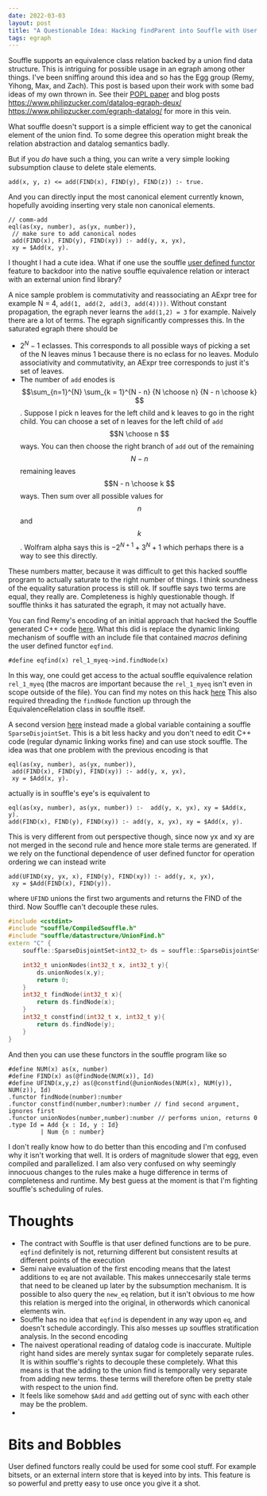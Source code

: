 ```yaml
---
date: 2022-03-03
layout: post
title: "A Questionable Idea: Hacking findParent into Souffle with User Defined Functors"
tags: egraph
---
```


Souffle supports an equivalence class relation backed by a union find data structure. This is intriguing for possible usage in an egraph among other things. I've been sniffing around this idea and so has the Egg group (Remy, Yihong, Max, and Zach). This post is based upon their work with some bad ideas of my own thrown in. See their [POPL paper](https://www.mwillsey.com/papers/relational-ematching) and blog posts <https://www.philipzucker.com/datalog-egraph-deux/> <https://www.philipzucker.com/egraph-datalog/> for more in this vein.

What souffle doesn't support is a simple efficient way to get the canonical element of the union find. To some degree this operation might break the relation abstraction and datalog semantics badly.

But if you _do_ have such a thing, you can write a very simple looking subsumption clause to delete stale elements.

```
add(x, y, z) <= add(FIND(x), FIND(y), FIND(z)) :- true.
```

And you can directly input the most canonical element currently known, hopefully avoiding inserting very stale non canonical elements.

```
// comm-add
eql(as(xy, number), as(yx, number)),
 // make sure to add canonical nodes
 add(FIND(x), FIND(y), FIND(xy)) :- add(y, x, yx),
 xy = $Add(x, y).
```

I thought I had a cute idea. What if one use the souffle [user defined functor](https://souffle-lang.github.io/functors) feature to backdoor into the native souffle equivalence relation or interact with an external union find library?

A nice sample problem is commutativity and reassociating an AExpr tree for example N = 4, `add(1, add(2, add(3, add(4))))`. Without constant propagation, the egraph never learns the `add(1,2) = 3` for example. Naively there are a lot of terms. The egraph significantly compresses this.
In the saturated egraph there should be
- $2^N - 1$ eclasses. This corresponds to all possible ways of picking a set of the N leaves minus 1 because there is no eclass for no leaves. Modulo associativity and commutativity, an AExpr tree corresponds to just it's set of leaves.
- The number of `add` enodes is $$\sum_{n=1}^{N} \sum_{k = 1}^{N - n} {N \choose n} {N - n \choose k} $$. Suppose I pick n leaves for the left child and k leaves to go in the right child. You can choose a set of n leaves  for the left child of `add` $$N \choose n $$ ways. You can then choose the right branch of `add` out of the remaining $$N - n$$ remaining leaves $$N - n \choose k $$ ways. Then sum over all possible values for $$n$$ and $$k$$. Wolfram alpha says this is $-2^{N+1} + 3^{N} + 1$ which perhaps there is a way to see this directly.

These numbers matter, because it was difficult to get this hacked souffle program to actually saturate to the right number of things. I think soundness of the equality saturation process is still ok. If souffle says two terms are equal, they really are. Completeness is highly questionable though. If souffle thinks it has saturated the egraph, it may not actually have.

You can find Remy's encoding of an initial approach that hacked the Souffle generated C++ code [here](https://github.com/remysucre/egg.dl). What this did is replace the dynamic linking mechanism of souffle with an include file that contained _macros_ defining the user defined functor `eqfind`.

```
#define eqfind(x) rel_1_myeq->ind.findNode(x)
```
 In this way, one could get access to the actual souffle equivalence relation `rel_1_myeq` (the macros are important because the `rel_1_myeq` isn't even in scope outside of the file). You can find my notes on this hack [here](https://gist.github.com/philzook58/b3e8f8ad5d465b384da8474eea841e34) This also required threading the `findNode` function up through the EquivalenceRelation class in souffle itself.

A second version [here](https://gist.github.com/philzook58/428c313f6e23672ba0b05110d254f225) instead made a global variable containing a souffle `SparseDisjointSet`. This is a bit less hacky and you don't need to edit C++ code (regular dynamic linking works fine) and can use stock souffle. The idea was that one problem with the previous encoding is that 

```
eql(as(xy, number), as(yx, number)),
 add(FIND(x), FIND(y), FIND(xy)) :- add(y, x, yx),
 xy = $Add(x, y).
```

actually is in souffle's eye's is equivalent to

```
eql(as(xy, number), as(yx, number)) :-  add(y, x, yx), xy = $Add(x, y).
add(FIND(x), FIND(y), FIND(xy)) :- add(y, x, yx), xy = $Add(x, y).
```

This is very different from out perspective though, since now yx and xy are not merged in the second rule and hence more stale terms are generated. If we rely on the functional dependence of user defined functor for operation ordering we can instead write

```
add(UFIND(xy, yx, x), FIND(y), FIND(xy)) :- add(y, x, yx),
 xy = $Add(FIND(x), FIND(y)).
```

where `UFIND` unions the first two arguments and returns the FIND of the third. Now Souffle can't decouple these rules.


```c++
#include <cstdint>
#include "souffle/CompiledSouffle.h"
#include "souffle/datastructure/UnionFind.h"
extern "C" {
    souffle::SparseDisjointSet<int32_t> ds = souffle::SparseDisjointSet<int32_t>(); 

    int32_t unionNodes(int32_t x, int32_t y){
        ds.unionNodes(x,y);
        return 0;
    }
    int32_t findNode(int32_t x){
        return ds.findNode(x);
    }
    int32_t constfind(int32_t x, int32_t y){
        return ds.findNode(y);
    }
}
```

And then you can use these functors in the souffle program like so

```
#define NUM(x) as(x, number)
#define FIND(x) as(@findNode(NUM(x)), Id)
#define UFIND(x,y,z) as(@constfind(@unionNodes(NUM(x), NUM(y)), NUM(z)), Id)
.functor findNode(number):number 
.functor constfind(number,number):number // find second argument, ignores first
.functor unionNodes(number,number):number // performs union, returns 0
.type Id = Add {x : Id, y : Id}
         | Num {n : number}
```

I don't really know how to do better than this encoding and I'm confused why it isn't working that well. It is orders of magnitude slower that egg, even compiled and parallelized. I am also very confused on why seemingly innocuous changes to the rules make a huge difference in terms of completeness and runtime. My best guess at the moment is that I'm fighting souffle's scheduling of rules.

# Thoughts
- The contract with Souffle is that user defined functions are to be pure. `eqfind` definitely is not, returning different but consistent results at different points of the execution
- Semi naive evaluation of the first encoding means that the latest additions to `eq` are not available. This makes unneccesarily stale terms that need to be cleaned up later by the subsumption mechanism. It is possible to also query the `new_eq` relation, but it isn't obvious to me how this relation is merged into the original, in otherwords which canonical elements win.
- Souffle has no idea that `eqfind` is dependent in any way upon `eq`, and doesn't schedule accordingly. This also messes up souffles stratification analysis. In the second encoding
- The naivest operational reading of datalog code is inaccurate. Multiple right hand sides are merely syntax sugar for completely separate rules. It is within souffle's rights to decouple these completely. What this means is that the adding to the union find is temporally very separate from adding new terms. these terms will therefore often be pretty stale with respect to the union find.
- It feels like somehow `$Add` and `add` getting out of sync with each other may be the problem.
- 
# Bits and Bobbles
User defined functors really could be used for some cool stuff. For example bitsets, or an external intern store that is keyed into by ints. This feature is so powerful and pretty easy to use once you give it a shot.
